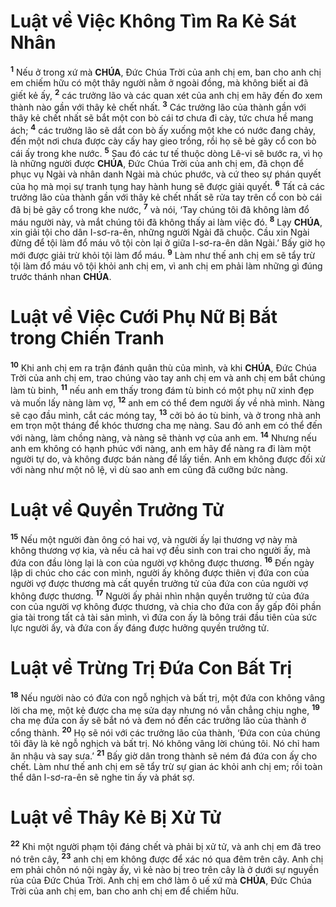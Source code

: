 # Luật về Việc Không Tìm Ra Kẻ Sát Nhân

<sup><b>1</b></sup> Nếu ở trong xứ mà **CHÚA**, Đức Chúa Trời của anh chị em, ban cho anh chị em chiếm hữu có một thây người nằm ở ngoài đồng, mà không biết ai đã giết kẻ ấy, <sup><b>2</b></sup> các trưởng lão và các quan xét của anh chị em hãy đến đo xem thành nào gần với thây kẻ chết nhất. <sup><b>3</b></sup> Các trưởng lão của thành gần với thây kẻ chết nhất sẽ bắt một con bò cái tơ chưa đi cày, tức chưa hề mang ách; <sup><b>4</b></sup> các trưởng lão sẽ dắt con bò ấy xuống một khe có nước đang chảy, đến một nơi chưa được cày cấy hay gieo trồng, rồi họ sẽ bẻ gãy cổ con bò cái ấy trong khe nước. <sup><b>5</b></sup> Sau đó các tư tế thuộc dòng Lê-vi sẽ bước ra, vì họ là những người được **CHÚA**, Đức Chúa Trời của anh chị em, đã chọn để phục vụ Ngài và nhân danh Ngài mà chúc phước, và cứ theo sự phán quyết của họ mà mọi sự tranh tụng hay hành hung sẽ được giải quyết. <sup><b>6</b></sup> Tất cả các trưởng lão của thành gần với thây kẻ chết nhất sẽ rửa tay trên cổ con bò cái đã bị bẻ gãy cổ trong khe nước, <sup><b>7</b></sup> và nói, ‘Tay chúng tôi đã không làm đổ máu người này, và mắt chúng tôi đã không thấy ai làm việc đó. <sup><b>8</b></sup> Lạy **CHÚA**, xin giải tội cho dân I-sơ-ra-ên, những người Ngài đã chuộc. Cầu xin Ngài đừng để tội làm đổ máu vô tội còn lại ở giữa I-sơ-ra-ên dân Ngài.’ Bấy giờ họ mới được giải trừ khỏi tội làm đổ máu. <sup><b>9</b></sup> Làm như thế anh chị em sẽ tẩy trừ tội làm đổ máu vô tội khỏi anh chị em, vì anh chị em phải làm những gì đúng trước thánh nhan **CHÚA**.

# Luật về Việc Cưới Phụ Nữ Bị Bắt trong Chiến Tranh

<sup><b>10</b></sup> Khi anh chị em ra trận đánh quân thù của mình, và khi **CHÚA**, Đức Chúa Trời của anh chị em, trao chúng vào tay anh chị em và anh chị em bắt chúng làm tù binh, <sup><b>11</b></sup> nếu anh em thấy trong đám tù binh có một phụ nữ xinh đẹp và muốn lấy nàng làm vợ, <sup><b>12</b></sup> anh em có thể đem người ấy về nhà mình. Nàng sẽ cạo đầu mình, cắt các móng tay, <sup><b>13</b></sup> cởi bỏ áo tù binh, và ở trong nhà anh em trọn một tháng để khóc thương cha mẹ nàng. Sau đó anh em có thể đến với nàng, làm chồng nàng, và nàng sẽ thành vợ của anh em. <sup><b>14</b></sup> Nhưng nếu anh em không có hạnh phúc với nàng, anh em hãy để nàng ra đi làm một người tự do, và không được bán nàng để lấy tiền. Anh em không được đối xử với nàng như một nô lệ, vì dù sao anh em cũng đã cưỡng bức nàng.

# Luật về Quyền Trưởng Tử

<sup><b>15</b></sup> Nếu một người đàn ông có hai vợ, và người ấy lại thương vợ này mà không thương vợ kia, và nếu cả hai vợ đều sinh con trai cho người ấy, mà đứa con đầu lòng lại là con của người vợ không được thương. <sup><b>16</b></sup> Đến ngày lập di chúc cho các con mình, người ấy không được thiên vị đứa con của người vợ được thương mà cất quyền trưởng tử của đứa con của người vợ không được thương. <sup><b>17</b></sup> Người ấy phải nhìn nhận quyền trưởng tử của đứa con của người vợ không được thương, và chia cho đứa con ấy gấp đôi phần gia tài trong tất cả tài sản mình, vì đứa con ấy là bông trái đầu tiên của sức lực người ấy, và đứa con ấy đáng được hưởng quyền trưởng tử.

# Luật về Trừng Trị Đứa Con Bất Trị

<sup><b>18</b></sup> Nếu người nào có đứa con ngỗ nghịch và bất trị, một đứa con không vâng lời cha mẹ, một kẻ được cha mẹ sửa dạy nhưng nó vẫn chẳng chịu nghe, <sup><b>19</b></sup> cha mẹ đứa con ấy sẽ bắt nó và đem nó đến các trưởng lão của thành ở cổng thành. <sup><b>20</b></sup> Họ sẽ nói với các trưởng lão của thành, ‘Đứa con của chúng tôi đây là kẻ ngỗ nghịch và bất trị. Nó không vâng lời chúng tôi. Nó chỉ ham ăn nhậu và say sưa.’ <sup><b>21</b></sup> Bấy giờ dân trong thành sẽ ném đá đứa con ấy cho chết. Làm như thế anh chị em sẽ tẩy trừ sự gian ác khỏi anh chị em; rồi toàn thể dân I-sơ-ra-ên sẽ nghe tin ấy và phát sợ.

# Luật về Thây Kẻ Bị Xử Tử

<sup><b>22</b></sup> Khi một người phạm tội đáng chết và phải bị xử tử, và anh chị em đã treo nó trên cây, <sup><b>23</b></sup> anh chị em không được để xác nó qua đêm trên cây. Anh chị em phải chôn nó nội ngày ấy, vì kẻ nào bị treo trên cây là ở dưới sự nguyền rủa của Đức Chúa Trời. Anh chị em chớ làm ô uế xứ mà **CHÚA**, Đức Chúa Trời của anh chị em, ban cho anh chị em để chiếm hữu.
